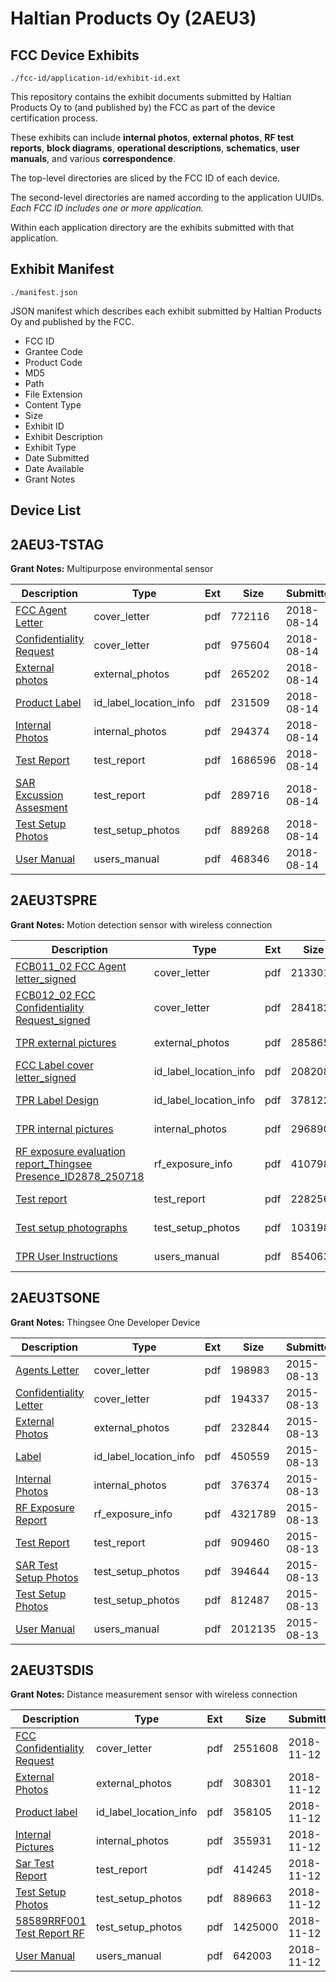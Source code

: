 # Haltian Products Oy (2AEU3)
## FCC Device Exhibits

```
./fcc-id/application-id/exhibit-id.ext
```

This repository contains the exhibit documents submitted by Haltian Products Oy to (and published by) the FCC as part of the device certification process.

These exhibits can include **internal photos**, **external photos**, **RF test reports**, **block diagrams**, **operational descriptions**, **schematics**, **user manuals**, and various **correspondence**.

The top-level directories are sliced by the FCC ID of each device.

The second-level directories are named according to the application UUIDs. *Each FCC ID includes one or more application.*

Within each application directory are the exhibits submitted with that application. 

## Exhibit Manifest

```
./manifest.json
```

JSON manifest which describes each exhibit submitted by Haltian Products Oy and published by the FCC.

- FCC ID
- Grantee Code
- Product Code
- MD5
- Path
- File Extension
- Content Type
- Size
- Exhibit ID
- Exhibit Description
- Exhibit Type
- Date Submitted
- Date Available
- Grant Notes

## Device List
## 2AEU3-TSTAG
**Grant Notes:** Multipurpose environmental sensor

| Description | Type | Ext | Size | Submitted | Available |
| ----------- | ---- | --- | ---- | --------- | --------- |
| [FCC Agent Letter](2AEU3-TSTAG/5728c36c86eb51522ea0632cb6e49ac4/3962836.pdf) | cover_letter | pdf | 772116 | 2018-08-14 | 2018-08-14 |
| [Confidentiality Request](2AEU3-TSTAG/5728c36c86eb51522ea0632cb6e49ac4/3962837.pdf) | cover_letter | pdf | 975604 | 2018-08-14 | 2018-08-14 |
| [External photos](2AEU3-TSTAG/5728c36c86eb51522ea0632cb6e49ac4/3962831.pdf) | external_photos | pdf | 265202 | 2018-08-14 | 2018-11-12 |
| [Product Label](2AEU3-TSTAG/5728c36c86eb51522ea0632cb6e49ac4/3962839.pdf) | id_label_location_info | pdf | 231509 | 2018-08-14 | 2018-08-14 |
| [Internal Photos](2AEU3-TSTAG/5728c36c86eb51522ea0632cb6e49ac4/3962832.pdf) | internal_photos | pdf | 294374 | 2018-08-14 | 2018-11-12 |
| [Test Report](2AEU3-TSTAG/5728c36c86eb51522ea0632cb6e49ac4/3962835.pdf) | test_report | pdf | 1686596 | 2018-08-14 | 2018-08-14 |
| [SAR Excussion Assesment](2AEU3-TSTAG/5728c36c86eb51522ea0632cb6e49ac4/3962838.pdf) | test_report | pdf | 289716 | 2018-08-14 | 2018-08-14 |
| [Test Setup Photos](2AEU3-TSTAG/5728c36c86eb51522ea0632cb6e49ac4/3962834.pdf) | test_setup_photos | pdf | 889268 | 2018-08-14 | 2018-08-14 |
| [User Manual](2AEU3-TSTAG/5728c36c86eb51522ea0632cb6e49ac4/3962833.pdf) | users_manual | pdf | 468346 | 2018-08-14 | 2018-11-12 |
## 2AEU3TSPRE
**Grant Notes:** Motion detection sensor with wireless connection

| Description | Type | Ext | Size | Submitted | Available |
| ----------- | ---- | --- | ---- | --------- | --------- |
| [FCB011_02 FCC Agent letter_signed](2AEU3TSPRE/adbde356cd6499329fcb542b8ccb9216/3941197.pdf) | cover_letter | pdf | 213301 | 2018-07-27 | 2018-07-27 |
| [FCB012_02 FCC Confidentiality Request_signed](2AEU3TSPRE/adbde356cd6499329fcb542b8ccb9216/3941198.pdf) | cover_letter | pdf | 284182 | 2018-07-27 | 2018-07-27 |
| [TPR external pictures](2AEU3TSPRE/adbde356cd6499329fcb542b8ccb9216/3941194.pdf) | external_photos | pdf | 285865 | 2018-07-27 | 2019-01-23 |
| [FCC Label cover letter_signed](2AEU3TSPRE/adbde356cd6499329fcb542b8ccb9216/3941199.pdf) | id_label_location_info | pdf | 208208 | 2018-07-27 | 2018-07-27 |
| [TPR Label Design](2AEU3TSPRE/adbde356cd6499329fcb542b8ccb9216/3941202.pdf) | id_label_location_info | pdf | 378122 | 2018-07-27 | 2018-07-27 |
| [TPR internal pictures](2AEU3TSPRE/adbde356cd6499329fcb542b8ccb9216/3941195.pdf) | internal_photos | pdf | 296890 | 2018-07-27 | 2019-01-23 |
| [RF exposure evaluation report_Thingsee Presence_ID2878_250718](2AEU3TSPRE/adbde356cd6499329fcb542b8ccb9216/3941200.pdf) | rf_exposure_info | pdf | 410798 | 2018-07-27 | 2018-07-27 |
| [Test report](2AEU3TSPRE/adbde356cd6499329fcb542b8ccb9216/3941201.pdf) | test_report | pdf | 2282565 | 2018-07-27 | 2018-07-27 |
| [Test setup photographs](2AEU3TSPRE/adbde356cd6499329fcb542b8ccb9216/3941193.pdf) | test_setup_photos | pdf | 1031987 | 2018-07-27 | 2019-01-23 |
| [TPR User Instructions](2AEU3TSPRE/adbde356cd6499329fcb542b8ccb9216/3941196.pdf) | users_manual | pdf | 854063 | 2018-07-27 | 2019-01-23 |
## 2AEU3TSONE
**Grant Notes:** Thingsee One Developer Device

| Description | Type | Ext | Size | Submitted | Available |
| ----------- | ---- | --- | ---- | --------- | --------- |
| [Agents Letter](2AEU3TSONE/ba6dd024903e92d7252577ae78011bf6/2714455.pdf) | cover_letter | pdf | 198983 | 2015-08-13 | 2015-08-13 |
| [Confidentiality Letter](2AEU3TSONE/ba6dd024903e92d7252577ae78011bf6/2714456.pdf) | cover_letter | pdf | 194337 | 2015-08-13 | 2015-08-13 |
| [External Photos](2AEU3TSONE/ba6dd024903e92d7252577ae78011bf6/2714445.pdf) | external_photos | pdf | 232844 | 2015-08-13 | 2016-02-09 |
| [Label](2AEU3TSONE/ba6dd024903e92d7252577ae78011bf6/2714444.pdf) | id_label_location_info | pdf | 450559 | 2015-08-13 | 2015-08-13 |
| [Internal Photos](2AEU3TSONE/ba6dd024903e92d7252577ae78011bf6/2714451.pdf) | internal_photos | pdf | 376374 | 2015-08-13 | 2016-02-09 |
| [RF Exposure Report](2AEU3TSONE/ba6dd024903e92d7252577ae78011bf6/2714453.pdf) | rf_exposure_info | pdf | 4321789 | 2015-08-13 | 2015-08-13 |
| [Test Report](2AEU3TSONE/ba6dd024903e92d7252577ae78011bf6/2714448.pdf) | test_report | pdf | 909460 | 2015-08-13 | 2015-08-13 |
| [SAR Test Setup Photos](2AEU3TSONE/ba6dd024903e92d7252577ae78011bf6/2714443.pdf) | test_setup_photos | pdf | 394644 | 2015-08-13 | 2016-02-09 |
| [Test Setup Photos](2AEU3TSONE/ba6dd024903e92d7252577ae78011bf6/2714449.pdf) | test_setup_photos | pdf | 812487 | 2015-08-13 | 2016-02-09 |
| [User Manual](2AEU3TSONE/ba6dd024903e92d7252577ae78011bf6/2714450.pdf) | users_manual | pdf | 2012135 | 2015-08-13 | 2016-02-09 |
## 2AEU3TSDIS
**Grant Notes:** Distance measurement sensor with wireless connection

| Description | Type | Ext | Size | Submitted | Available |
| ----------- | ---- | --- | ---- | --------- | --------- |
| [FCC Confidentiality Request](2AEU3TSDIS/8a5fa2ea0f0389f751da54dc2a75c19a/4067623.pdf) | cover_letter | pdf | 2551608 | 2018-11-12 | 2018-11-12 |
| [External Photos](2AEU3TSDIS/8a5fa2ea0f0389f751da54dc2a75c19a/4067619.pdf) | external_photos | pdf | 308301 | 2018-11-12 | 2019-05-11 |
| [Product label](2AEU3TSDIS/8a5fa2ea0f0389f751da54dc2a75c19a/4067625.pdf) | id_label_location_info | pdf | 358105 | 2018-11-12 | 2018-11-12 |
| [Internal Pictures](2AEU3TSDIS/8a5fa2ea0f0389f751da54dc2a75c19a/4067620.pdf) | internal_photos | pdf | 355931 | 2018-11-12 | 2019-05-11 |
| [Sar Test Report](2AEU3TSDIS/8a5fa2ea0f0389f751da54dc2a75c19a/4067624.pdf) | test_report | pdf | 414245 | 2018-11-12 | 2018-11-12 |
| [Test Setup Photos](2AEU3TSDIS/8a5fa2ea0f0389f751da54dc2a75c19a/4067618.pdf) | test_setup_photos | pdf | 889663 | 2018-11-12 | 2019-05-11 |
| [58589RRF001 Test Report RF](2AEU3TSDIS/8a5fa2ea0f0389f751da54dc2a75c19a/4067622.pdf) | test_setup_photos | pdf | 1425000 | 2018-11-12 | 2018-11-12 |
| [User Manual](2AEU3TSDIS/8a5fa2ea0f0389f751da54dc2a75c19a/4067621.pdf) | users_manual | pdf | 642003 | 2018-11-12 | 2019-05-11 |

